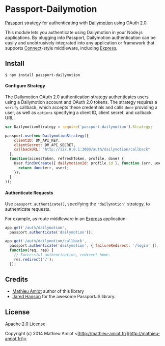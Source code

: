 # Passport-Dailymotion

[Passport](http://passportjs.org/) strategy for authenticating with [Dailymotion](http://www.dailymotion.com/)
using OAuth 2.0.

This module lets you authenticate using Dailymotion in your Node.js applications.
By plugging into Passport, Dailymotion authentication can be easily and
unobtrusively integrated into any application or framework that supports
[Connect](http://www.senchalabs.org/connect/)-style middleware, including
[Express](http://expressjs.com/).

## Install

    $ npm install passport-dailymotion

#### Configure Strategy

The Dailymotion OAuth 2.0 authentication strategy authenticates users using a Dailymotion
account and OAuth 2.0 tokens.  The strategy requires a `verify` callback, which
accepts these credentials and calls `done` providing a user, as well as
`options` specifying a client ID, client secret, and callback URL.

```Javascript
var DailymotionStrategy = require('passport-dailymotion').Strategy;

passport.use(new DailymotionStrategy({
    clientID: DM_API_KEY,
    clientSecret: DM_API_SECRET,
    callbackURL: "http://127.0.0.1:3000/auth/dailymotion/callback"
  },
  function(accessToken, refreshToken, profile, done) {
    User.findOrCreate({ dailymotionId: profile.id }, function (err, user) {
      return done(err, user);
    });
  }
));
```

#### Authenticate Requests

Use `passport.authenticate()`, specifying the `'dailymotion'` strategy, to
authenticate requests.

For example, as route middleware in an [Express](http://expressjs.com/)
application:

```Javascript
app.get('/auth/dailymotion',
  passport.authenticate('dailymotion'));

app.get('/auth/dailymotion/callback',
  passport.authenticate('dailymotion', { failureRedirect: '/login' }),
  function(req, res) {
    // Successful authentication, redirect home.
    res.redirect('/');
  });
```

## Credits
  - [Mathieu Amiot](http://github.com/OtaK) author of this library
  - [Jared Hanson](http://github.com/jaredhanson) for the awesome PassportJS library.

## License

[Apache 2.0 License](http://www.apache.org/licenses/LICENSE-2.0)

Copyright (c) 2014 Mathieu Amiot <[http://mathieu-amiot.fr/](http://mathieu-amiot.fr/)>
